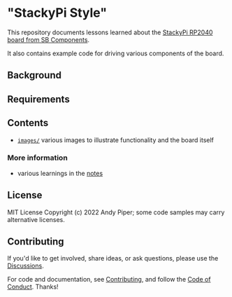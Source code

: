 # "StackyPi Style"

This repository documents lessons learned about the [StackyPi RP2040 board from SB Components](https://shop.sb-components.co.uk/products/stackypi?_pos=1&_sid=7ecd982d7&_ss=r).

It also contains example code for driving various components of the board.

## Background

## Requirements

## Contents

- [`images/`](./images) various images to illustrate functionality and the board itself

### More information

- various learnings in the [notes](./notes.md)

## License

MIT License Copyright (c) 2022 Andy Piper; some code samples may carry alternative licenses.

## Contributing

If you'd like to get involved, share ideas, or ask questions, please use the [Discussions](https://github.com/andypiper/stackypi-style/discussions).

For code and documentation, see [Contributing](./CONTRIBUTING.md), and follow the [Code of Conduct](.github/CODE_OF_CONDUCT.md). Thanks!

